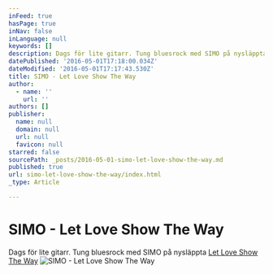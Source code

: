 ```yaml
---
inFeed: true
hasPage: true
inNav: false
inLanguage: null
keywords: []
description: Dags för lite gitarr. Tung bluesrock med SIMO på nysläppta Let Love Show The Way
datePublished: '2016-05-01T17:18:00.034Z'
dateModified: '2016-05-01T17:17:43.530Z'
title: SIMO - Let Love Show The Way
author:
  - name: ''
    url: ''
authors: []
publisher:
  name: null
  domain: null
  url: null
  favicon: null
starred: false
sourcePath: _posts/2016-05-01-simo-let-love-show-the-way.md
published: true
url: simo-let-love-show-the-way/index.html
_type: Article

---
```

# SIMO - Let Love Show The Way

Dags för lite gitarr. Tung bluesrock med SIMO på nysläppta [Let Love Show The Way][0]
![SIMO - Let Love Show The Way](https://the-grid-user-content.s3-us-west-2.amazonaws.com/b480af58-c112-47d7-a838-999838cd4ce8.jpg)

[0]: https://open.spotify.com/album/5345fSxOlmIjpd3EhdaguE
